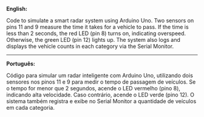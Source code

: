 **English:**

Code to simulate a smart radar system using Arduino Uno. Two sensors on pins 11 and 9 measure the time it takes for a vehicle to pass. If the time is less than 2 seconds, the red LED (pin 8) turns on, indicating overspeed. Otherwise, the green LED (pin 12) lights up. The system also logs and displays the vehicle counts in each category via the Serial Monitor.
__________

**Português:**

Código para simular um radar inteligente com Arduino Uno, utilizando dois sensores nos pinos 11 e 9 para medir o tempo de passagem de veículos. Se o tempo for menor que 2 segundos, acende o LED vermelho (pino 8), indicando alta velocidade. Caso contrário, acende o LED verde (pino 12). O sistema também registra e exibe no Serial Monitor a quantidade de veículos em cada categoria.
